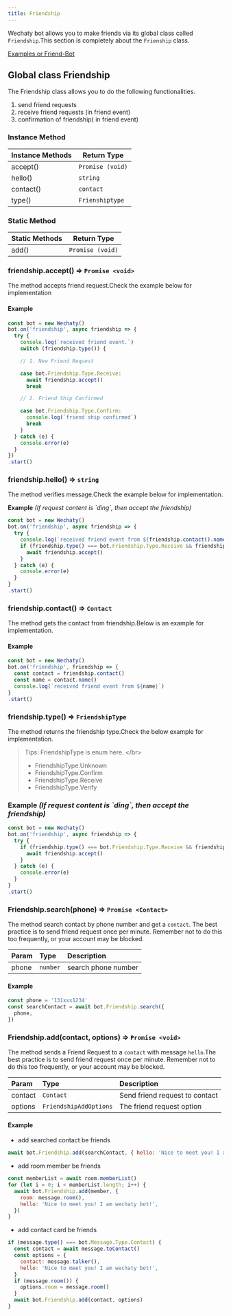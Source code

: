 ```yaml
---
title: Friendship 
---
```


Wechaty bot allows you to make friends via its global class called `Friendship`.This section is completely about the `Frienship` class.

[Examples or Friend-Bot](https://github.com/wechaty/wechaty/blob/1523c5e02be46ebe2cc172a744b2fbe53351540e/examples/friend-bot.ts)

## Global class Friendship

The Friendship class allows you to do the following functionalities.

1. send friend requests
2. receive friend requests \(in friend event\)
3. confirmation of friendship\( in friend event\)

### Instance Method

| Instance Methods | Return Type      |
|------------------|------------------|
| accept()         | `Promise (void)` |
| hello()          | `string`         |
| contact()        | `contact`        |
| type()           | `Frienshiptype`  |

### Static Method

| Static Methods | Return Type      |
|----------------|------------------|
| add()          | `Promise (void)` |

### friendship.accept\(\) ⇒ `Promise <void>`

The method accepts friend request.Check the example below for implementation

#### Example

```javascript
const bot = new Wechaty()
bot.on('friendship', async friendship => {
  try {
    console.log(`received friend event.`)
    switch (friendship.type()) {

    // 1. New Friend Request

    case bot.Friendship.Type.Receive:
      await friendship.accept()
      break

    // 2. Friend Ship Confirmed

    case bot.Friendship.Type.Confirm:
      console.log(`friend ship confirmed`)
      break
    }
  } catch (e) {
    console.error(e)
  }
})
.start()
```

### friendship.hello\(\) ⇒ `string`

The method verifies message.Check the example below for implementation.

**Example** _\(If request content is \`ding\`, then accept the friendship\)_

```javascript
const bot = new Wechaty()
bot.on('friendship', async friendship => {
  try {
    console.log(`received friend event from ${friendship.contact().name()}`)
    if (friendship.type() === bot.Friendship.Type.Receive && friendship.hello() === 'ding') {
      await friendship.accept()
    }
  } catch (e) {
    console.error(e)
  }
}
.start()
```

### friendship.contact\(\) ⇒ `Contact`

The method gets the contact from friendship.Below is an example for implementation.

#### Example

```javascript
const bot = new Wechaty()
bot.on('friendship', friendship => {
  const contact = friendship.contact()
  const name = contact.name()
  console.log(`received friend event from ${name}`)
}
.start()
```

### friendship.type\(\) ⇒ `FriendshipType`

The method returns the friendship type.Check the below example for implementation.

> Tips: FriendshipType is enum here. &lt;/br&gt;
>
> * FriendshipType.Unknown
> * FriendshipType.Confirm
> * FriendshipType.Receive
> * FriendshipType.Verify

### Example _\(If request content is \`ding\`, then accept the friendship\)_

```javascript
const bot = new Wechaty()
bot.on('friendship', async friendship => {
  try {
    if (friendship.type() === bot.Friendship.Type.Receive && friendship.hello() === 'ding') {
      await friendship.accept()
    }
  } catch (e) {
    console.error(e)
  }
}
.start()
```

### Friendship.search\(phone\) ⇒ `Promise <Contact>`

The method search contact by phone number and get a `contact`. The best practice is to send friend request once per minute. Remember not to do this too frequently, or your account may be blocked.

| Param | Type | Description |
| :--- | :--- | :--- |
| phone | `number` | search phone number |

#### Example

```javascript
const phone = '131xxx1234'
const searchContact = await bot.Friendship.search({
  phone,
})
```

### Friendship.add\(contact, options\) ⇒ `Promise <void>`

The method sends a Friend Request to a `contact` with message `hello`.The best practice is to send friend request once per minute. Remember not to do this too frequently, or your account may be blocked.

| Param | Type | Description |
| :--- | :--- | :--- |
| contact | `Contact` | Send friend request to contact |
| options | `FriendshipAddOptions` | The friend request option |

#### Example

- add searched contact be friends

```javascript
await bot.Friendship.add(searchContact, { hello: 'Nice to meet you! I am wechaty bot!' })
```

- add room member be friends

```javascript
const memberList = await room.memberList()
for (let i = 0; i < memberList.length; i++) {
  await bot.Friendship.add(member, {
    room: message.room(),
    hello: 'Nice to meet you! I am wechaty bot!',
  })
}

```

- add contact card be friends

```javascript
if (message.type() === bot.Message.Type.Contact) {
  const contact = await message.toContact()
  const options = {
    contact: message.talker(),
    hello: 'Nice to meet you! I am wechaty bot!',
  }
  if (message.room()) {
    options.room = message.room()
  }
  await bot.Friendship.add(contact, options)
}
```
